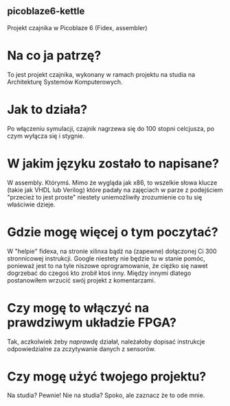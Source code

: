 ## picoblaze6-kettle
 Projekt czajnika w Picoblaze 6 (Fidex, assembler)

# Na co ja patrzę?
 To jest projekt czajnika, wykonany w ramach projektu na studia na Architekturę Systemów Komputerowych.
 
# Jak to działa?
 Po włączeniu symulacji, czajnik nagrzewa się do 100 stopni celcjusza, po czym wyłącza się i stygnie.
 
# W jakim języku zostało to napisane?
 W assembly. Którymś. Mimo że wygląda jak x86, to wszelkie słowa klucze (takie jak VHDL lub Verilog) które padały na zajęciach w parze z podejściem "przecież to jest proste" niestety uniemożliwiły zrozumienie co tu się właściwie dzieje.
 
# Gdzie mogę więcej o tym poczytać?
 W "helpie" fidexa, na stronie xilinxa bądź na (zapewne) dołączonej Ci 300 stronnicowej instrukcji. Google niestety nie będzie tu w stanie pomóc, ponieważ jest to na tyle niszowe oprogramowanie, że ciężko się nawet dogrzebać do czegoś kto zrobił ktoś inny. Między innymi dlatego postanowiłem wrzucić swój projekt z komentarzami.
 
# Czy mogę to włączyć na prawdziwym układzie FPGA?
 Tak, aczkolwiek żeby *naprawdę* działał, należałoby dopisać instrukcje odpowiedzialne za zczytywanie danych z sensorów.
 
# Czy mogę użyć twojego projektu?
 Na studia? Pewnie! Nie na studia? Spoko, ale zaznacz że to ode mnie.
